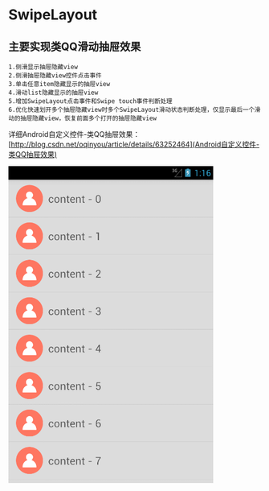 # SwipeLayout

## 主要实现类QQ滑动抽屉效果

	1.侧滑显示抽屉隐藏view
	2.侧滑抽屉隐藏view控件点击事件
	3.单击任意item隐藏显示的抽屉view
	4.滑动list隐藏显示的抽屉view
	5.增加SwipeLayout点击事件和Swipe touch事件判断处理
	6.优化快速划开多个抽屉隐藏view时多个SwipeLayout滑动状态判断处理，仅显示最后一个滑动的抽屉隐藏view，恢复前面多个打开的抽屉隐藏view

详细Android自定义控件-类QQ抽屉效果：[http://blog.csdn.net/oqinyou/article/details/63252464](Android自定义控件-类QQ抽屉效果)

![](https://raw.githubusercontent.com/Horrarndoo/SwipeLayout/master/assets/demo.gif)
